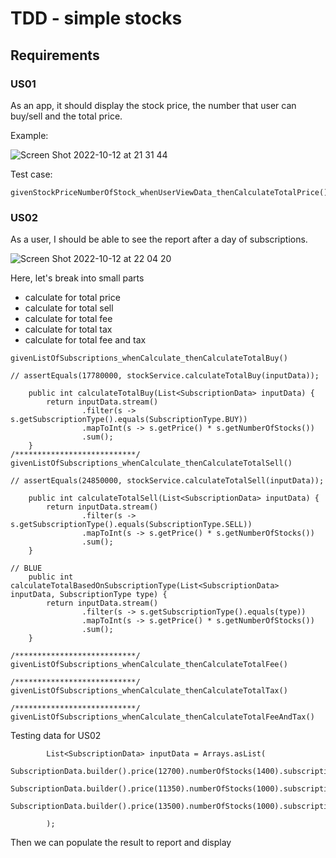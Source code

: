 # TDD - simple stocks

## Requirements

### US01
As an app, it should display the stock price, the number that user can buy/sell and the total price.

Example:

![Screen Shot 2022-10-12 at 21 31 44](https://user-images.githubusercontent.com/37680968/195371061-f8d0424a-d474-443c-a8eb-1a79474da8b7.png)

Test case: 

```
givenStockPriceNumberOfStock_whenUserViewData_thenCalculateTotalPrice()
```

### US02
As a user, I should be able to see the report after a day of subscriptions.

![Screen Shot 2022-10-12 at 22 04 20](https://user-images.githubusercontent.com/37680968/195379004-a61997a7-0692-4243-b714-3ac403daad4b.png)

Here, let's break into small parts
- calculate for total price
- calculate for total sell
- calculate for total fee
- calculate for total tax
- calculate for total fee and tax

```
givenListOfSubscriptions_whenCalculate_thenCalculateTotalBuy()

// assertEquals(17780000, stockService.calculateTotalBuy(inputData));

    public int calculateTotalBuy(List<SubscriptionData> inputData) {
        return inputData.stream()
                .filter(s -> s.getSubscriptionType().equals(SubscriptionType.BUY))
                .mapToInt(s -> s.getPrice() * s.getNumberOfStocks())
                .sum();
    }
/***************************/
givenListOfSubscriptions_whenCalculate_thenCalculateTotalSell()

// assertEquals(24850000, stockService.calculateTotalSell(inputData));

    public int calculateTotalSell(List<SubscriptionData> inputData) {
        return inputData.stream()
                .filter(s -> s.getSubscriptionType().equals(SubscriptionType.SELL))
                .mapToInt(s -> s.getPrice() * s.getNumberOfStocks())
                .sum();
    }

// BLUE
    public int calculateTotalBasedOnSubscriptionType(List<SubscriptionData> inputData, SubscriptionType type) {
        return inputData.stream()
                .filter(s -> s.getSubscriptionType().equals(type))
                .mapToInt(s -> s.getPrice() * s.getNumberOfStocks())
                .sum();
    }          
                
/***************************/
givenListOfSubscriptions_whenCalculate_thenCalculateTotalFee()

/***************************/
givenListOfSubscriptions_whenCalculate_thenCalculateTotalTax()

/***************************/
givenListOfSubscriptions_whenCalculate_thenCalculateTotalFeeAndTax()
```

Testing data for US02

```
        List<SubscriptionData> inputData = Arrays.asList(
                SubscriptionData.builder().price(12700).numberOfStocks(1400).subscriptionType(SubscriptionType.BUY).build(),
                SubscriptionData.builder().price(11350).numberOfStocks(1000).subscriptionType(SubscriptionType.SELL).build(),
                SubscriptionData.builder().price(13500).numberOfStocks(1000).subscriptionType(SubscriptionType.BUY).build()

        );
```

Then we can populate the result to report and display
